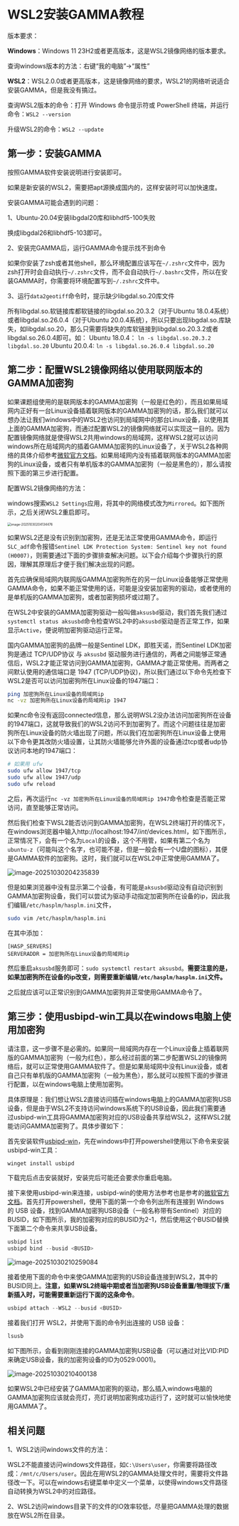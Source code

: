# WSL2安装GAMMA教程

版本要求：

**Windows**：Windows 11 23H2或者更高版本，这是WSL2镜像网络的版本要求。

查询windows版本的方法：右键“我的电脑”→“属性”

**WSL2**：WSL2.0.0或者更高版本，这是镜像网络的要求，WSL21的网络听说适合安装GAMMA，但是我没有搞过。

查询WSL2版本的命令：打开 Windows 命令提示符或 PowerShell 终端，并运行命令：`WSL2 --version`

升级WSL2的命令：`WSL2 --update`

## 第一步：安装GAMMA

按照GAMMA软件安装说明进行安装即可。

如果是新安装的WSL2，需要把apt源换成国内的，这样安装时可以加快速度。

安装GAMMA可能会遇到的问题：

1、Ubuntu-20.04安装libgdal20库和libhdf5-100失败

换成libgdal26和libhdf5-103即可。

2、安装完GAMMA后，运行GAMMA命令提示找不到命令

如果你安装了zsh或者其他shell，那么环境配置应该写在`~/.zshrc`文件中，因为zsh打开时会自动执行`~/.zshrc`文件，而不会自动执行`~/.bashrc`文件，所以在安装GAMMA时，你需要将环境配置写到`~/.zshrc`文件中。

3、运行`data2geotiff`命令时，提示缺少libgdal.so.20库文件

所有libgdal.so.软链接库都软链接的libgdal.so.20.3.2（对于Ubuntu 18.0.4系统）或者libgdal.so.26.0.4（对于Ubuntu 20.0.4系统），所以只要出现libgdal.so.库缺失，如libgdal.so.20，那么只需要将缺失的库软链接到libgdal.so.20.3.2或者libgdal.so.26.0.4即可。如：
Ubuntu 18.0.4： `ln -s libgdal.so.20.3.2 libgdal.so.20`
Ubuntu 20.0.4:   `ln -s libgdal.so.26.0.4 libgdal.so.20`

## 第二步：配置WSL2镜像网络以使用联网版本的GAMMA加密狗

如果课题组使用的是联网版本的GAMMA加密狗（一般是红色的），而且如果局域网内正好有一台Linux设备插着联网版本的GAMMA加密狗的话，那么我们就可以想办法让我们windows中的WSL2也访问到局域网中的那台Linux设备，以使用其上面的GAMMA加密狗，而通过配置WSL2的镜像网络就可以实现这一目的。因为配置镜像网络就是使得WSL2共用windows的局域网，这样WSL2就可以访问windows所在局域网内的插着GAMMA加密狗的Linux设备了，关于WSL2各种网络的具体介绍参考[微软官方文档](https://learn.microsoft.com/zh-cn/windows/WSL2/networking)。如果局域网内没有插着联网版本的GAMMA加密狗的Linux设备，或者只有单机版本的GAMMA加密狗（一般是黑色的），那么请按照下面的第三步进行配置。

配置WSL2镜像网络的方法：

windows搜索`WSL2 Settings`应用，将其中的网络模式改为`Mirrored`。如下图所示，之后关闭WSL2重启即可。

<img src="D:\OneDrive\知识总结\笔记\Linux学习\WSL相关笔记\WSL2安装GAMMA的教程.assets\image-20251030204134476-1761828098649-3.png" alt="image-20251030204134476" style="zoom:50%;" />

如果WSL2还是没有识别到加密狗，还是无法正常使用GAMMA命令，即运行`SLC_adf`命令报错`Sentinel LDK Protection System: Sentinel key not found (H0007)`，则需要通过下面的步骤排查解决问题。以下会介绍每个步骤执行的原因，理解其原理后才便于我们解决出现的问题。

首先应确保局域网内联网版GAMMA加密狗所在的另一台Linux设备能够正常使用GAMMA命令，如果不能正常使用的话，可能是没安装加密狗的驱动，或者使用的是单机版的GAMMA加密狗，或者加密狗损坏或过期了。

在WSL2中安装的GAMMA加密狗驱动一般叫做`aksusbd`驱动，我们首先我们通过`systemctl status aksusbd`命令检查WSL2中的`aksusbd`驱动是否正常工作，如果显示`Active`，便说明加密狗驱动运行正常。

国内GAMMA加密狗的品牌一般是Sentinel LDK，即胜天诺，而Sentinel LDK加密狗是通过 TCP/UDP协议 与 `aksusbd` 驱动服务进行通信的，两者之间能够正常通信后，WSL2才能正常访问到GAMMA加密狗，GAMMA才能正常使用。而两者之间默认使用的通信端口是 1947 (TCP/UDP协议)，所以我们通过以下命令先检查下WSL2是否可以访问加密狗所在Linux设备的1947端口：

```bash
ping 加密狗所在Linux设备的局域网ip
nc -vz 加密狗所在Linux设备的局域网ip 1947
```

如果nc命令没有返回connected信息，那么说明WSL2没办法访问加密狗所在设备的1947端口，这就导致我们的WSL2访问不到加密狗了。而这个问题往往是加密狗所在Linux设备的防火墙出现了问题，所以我们在加密狗所在Linux设备上使用以下命令更其改防火墙设置，让其防火墙能够允许外面的设备通过tcp或者udp协议访问本地的1947端口：

```bash
# 如果用 ufw
sudo ufw allow 1947/tcp
sudo ufw allow 1947/udp
sudo ufw reload
```

之后，再次运行`nc -vz 加密狗所在Linux设备的局域网ip 1947`命令检查是否能正常访问，直至能够正常访问。

然后我们检查下WSL2能否访问到GAMMA加密狗，在WSL2终端打开的情况下，在windows浏览器中输入http://localhost:1947/_int_/devices.html，如下图所示，正常情况下，会有一个名为`Local`的设备，这个不用管，如果有第二个名为`ubuntu-z`（可能叫这个名字，也可能不是，但是一般会有一个U盘的图标），其便是GAMMA软件的加密狗。这时，我们就可以在WSL2中正常使用GAMMA了。

![image-20251030204235839](D:\OneDrive\知识总结\笔记\Linux学习\WSL相关笔记\WSL2安装GAMMA的教程.assets\image-20251030204235839-1761828157127-5.png)

但是如果浏览器中没有显示第二个设备，有可能是`aksusbd`驱动没有自动识别到GAMMA加密狗设备，我们可以尝试为驱动手动指定加密狗所在设备的ip，因此我们编辑`/etc/hasplm/hasplm.ini`文件，

```bash
sudo vim /etc/hasplm/hasplm.ini
```

在其中添加：

```text
[HASP_SERVERS]
SERVERADDR = 加密狗所在Linux设备的局域网ip
```

然后重启`aksusbd`服务即可：`sudo systemctl restart aksusbd`。**需要注意的是，如果加密狗所在设备的ip改变，则需要重新编辑`/etc/hasplm/hasplm.ini`文件。**

之后就应该可以正常识别到GAMMA加密狗并正常使用GAMMA命令了。

## 第三步：使用usbipd-win工具以在windows电脑上使用加密狗

请注意，这一步骤不是必需的。如果同一局域网内存在一个Linux设备上插着联网版的GAMMA加密狗（一般为红色），那么经过前面的第二步配置WSL2的镜像网络后，就可以正常使用GAMMA软件了。但是如果局域网中没有Linux设备，或者自己只有单机版的GAMMA加密狗（一般为黑色），那么就可以按照下面的步骤进行配置，以在windows电脑上使用加密狗。

具体原理是：我们想让WSL2直接访问插在windows电脑上的GAMMA加密狗USB设备，但是由于WSL2不支持访问windows系统下的USB设备，因此我们需要通过usbipd-win工具将GAMMA加密狗对应的USB设备共享给WSL2，这样WSL2就能访问GAMMA加密狗了。具体步骤如下：

首先安装软件[usbipd-win](https://github.com/dorssel/usbipd-win)，先在windows中打开powershell使用以下命令来安装usbipd-win工具：

```powershell
winget install usbipd
```

下载完后点击安装就好，安装完后可能还会要求你重启电脑。

接下来使用usbipd-win来连接，usbipd-win的使用方法参考也是参考的[微软官方文档](https://learn.microsoft.com/zh-cn/windows/WSL2/connect-usb)。首先打开powershell，使用下面的第一个命令列出所有连接到 Windows 的 USB 设备，找到GAMMA加密狗USB设备（一般名称带有Sentinel）对应的BUSID，如下图所示，我的加密狗对应的BUSID为2-1，然后使用这个BUSID替换下面第二个命令来共享USB设备。

```powershell
usbipd list
usbipd bind --busid <BUSID>
```

![image-20251030210259084](D:\OneDrive\知识总结\笔记\Linux学习\WSL相关笔记\WSL2安装GAMMA的教程.assets\image-20251030210259084.png)

接着使用下面的命令中来使GAMMA加密狗的USB设备连接到WSL2，其中的BUSID同上。**注意，如果WSL2终端中期或者当加密狗USB设备重置/物理拔下/重新插入时，可能需要重新运行下面的这条命令**。

```powershell
usbipd attach --WSL2 --busid <BUSID>
```

接着我们打开 WSL2，并使用下面的命令列出连接的 USB 设备：

```bash
lsusb
```

如下图所示，会看到刚刚连接的GAMMA加密狗USB设备（可以通过对比VID:PID来确定USB设备，我的加密狗设备的ID为0529:0001)。

![image-20251030210400138](D:\OneDrive\知识总结\笔记\Linux学习\WSL相关笔记\WSL2安装GAMMA的教程.assets\image-20251030210400138.png)

如果WSL2中已经安装了GAMMA加密狗的驱动，那么插入windows电脑的GAMMA加密狗应该就会亮灯，亮灯说明加密狗成功运行了，这时就可以愉快地使用GAMMA了。

## 相关问题

1、WSL2访问windows文件的方法：

WSL2不能直接访问windows文件路径，如`C:\Users\user`，你需要将路径改成：`/mnt/c/Users/user`。因此在用WSL2的GAMMA处理文件时，需要将文件路径改一下。可以在windows右键菜单中定义一个菜单，以使得windows文件路径自动转换为WSL2中的对应路径。

2、WSL2访问windows目录下的文件的IO效率较低，尽量把GAMMA处理的数据放在WSL2所在目录。